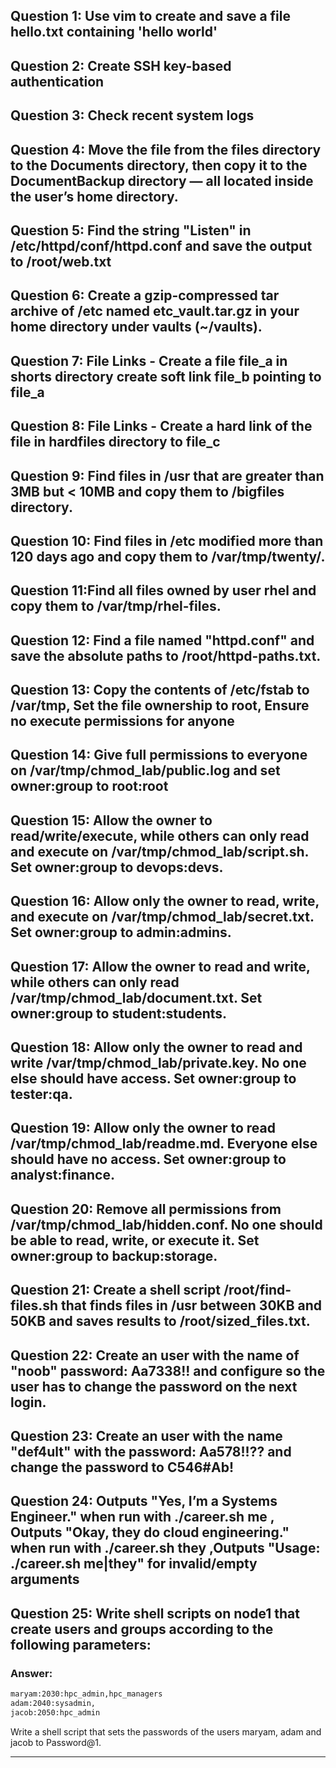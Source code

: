 ## Question 1: Use vim to create and save a file hello.txt containing 'hello world'

## Question 2: Create SSH key-based authentication

## Question 3: Check recent system logs

## Question 4: Move the file from the files directory to the Documents directory, then copy it to the DocumentBackup directory — all located inside the user’s home directory.

## Question 5: Find the string "Listen" in /etc/httpd/conf/httpd.conf and save the output to /root/web.txt

## Question 6: Create a gzip-compressed tar archive of /etc named etc_vault.tar.gz in your home directory under vaults (~/vaults).

## Question 7: File Links - Create a file file_a in shorts directory create soft link file_b pointing to file_a

## Question 8: File Links - Create a hard link of the file in hardfiles directory to file_c

## Question 9: Find files in /usr that are greater than 3MB but < 10MB and copy them to /bigfiles directory.

## Question 10: Find files in /etc modified more than 120 days ago and copy them to /var/tmp/twenty/.

## Question 11:Find all files owned by user rhel and copy them to /var/tmp/rhel-files.

## Question 12: Find a file named "httpd.conf" and save the absolute paths to /root/httpd-paths.txt.

## Question 13: Copy the contents of /etc/fstab to /var/tmp, Set the file ownership to root, Ensure no execute permissions for anyone

## Question 14: Give full permissions to everyone on /var/tmp/chmod_lab/public.log and set owner:group to root:root

## Question 15: Allow the owner to read/write/execute, while others can only read and execute on /var/tmp/chmod_lab/script.sh. Set owner:group to devops:devs.

## Question 16: Allow only the owner to read, write, and execute on /var/tmp/chmod_lab/secret.txt. Set owner:group to admin:admins.

## Question 17: Allow the owner to read and write, while others can only read /var/tmp/chmod_lab/document.txt. Set owner:group to student:students.

## Question 18: Allow only the owner to read and write /var/tmp/chmod_lab/private.key. No one else should have access. Set owner:group to tester:qa.

## Question 19: Allow only the owner to read /var/tmp/chmod_lab/readme.md. Everyone else should have no access. Set owner:group to analyst:finance.

## Question 20: Remove all permissions from /var/tmp/chmod_lab/hidden.conf. No one should be able to read, write, or execute it. Set owner:group to backup:storage.

## Question 21: Create a shell script /root/find-files.sh that finds files in /usr between 30KB and 50KB and saves results to /root/sized_files.txt.

## Question 22: Create an user with the name of "noob" password: Aa7338!! and configure so the user has to change the password on the next login.

## Question 23: Create an user with the name "def4ult" with the password: Aa578!!?? and change the password to C546#Ab!

## Question 24: Outputs "Yes, I’m a Systems Engineer." when run with ./career.sh me , Outputs "Okay, they do cloud engineering." when run with ./career.sh they ,Outputs "Usage: ./career.sh me|they" for invalid/empty arguments

## Question 25: Write shell scripts on node1 that create users and groups according to the following parameters:

### Answer:
```bash
maryam:2030:hpc_admin,hpc_managers
adam:2040:sysadmin,
jacob:2050:hpc_admin
```
Write a shell script that sets the passwords of the users maryam, adam and jacob to Password@1.

---